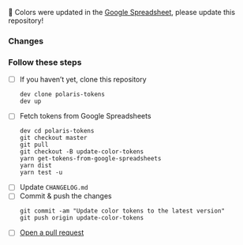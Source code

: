 🎨 Colors were updated in the [Google Spreadsheet](https://docs.google.com/spreadsheets/d/1HzVgcxnnOCeB2zI46gcSd5fPFUJ2R03CSldx_SKQQwA/edit#gid=0), please update this repository!

### Changes

<!-- Describe what this update should do -->

### Follow these steps

- [ ] If you haven’t yet, clone this repository
  ```
  dev clone polaris-tokens
  dev up
  ```
- [ ] Fetch tokens from Google Spreadsheets
  ```
  dev cd polaris-tokens
  git checkout master
  git pull
  git checkout -B update-color-tokens
  yarn get-tokens-from-google-spreadsheets
  yarn dist
  yarn test -u
  ```
- [ ] Update `CHANGELOG.md`
- [ ] Commit & push the changes
  ```
  git commit -am "Update color tokens to the latest version"
  git push origin update-color-tokens
  ```
- [ ] [Open a pull request][pr-link]

[pr-link]: https://github.com/Shopify/polaris-tokens/compare/master...update-color-tokens?expand=1&title=Update%20color%20tokens&body=Fixes%20%23XXX%20%3C!--%20replace%20XXX%20with%20the%20id%20of%20the%20original%20issue%20--%3E&assignees=kaelig,tmlayton,alex-page
